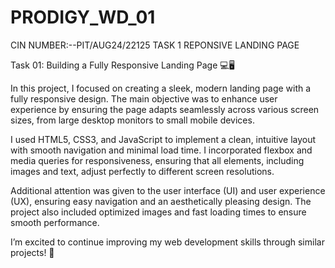 # PRODIGY_WD_01
CIN NUMBER:--PIT/AUG24/22125
TASK 1 
REPONSIVE LANDING PAGE

Task 01: Building a Fully Responsive Landing Page 💻🖥

In this project, I focused on creating a sleek, modern landing page with a fully responsive design. The main objective was to enhance user experience by ensuring the page adapts seamlessly across various screen sizes, from large desktop monitors to small mobile devices.

I used HTML5, CSS3, and JavaScript to implement a clean, intuitive layout with smooth navigation and minimal load time. I incorporated flexbox and media queries for responsiveness, ensuring that all elements, including images and text, adjust perfectly to different screen resolutions.

Additional attention was given to the user interface (UI) and user experience (UX), ensuring easy navigation and an aesthetically pleasing design. The project also included optimized images and fast loading times to ensure smooth performance.

I’m excited to continue improving my web development skills through similar projects! 🚀
